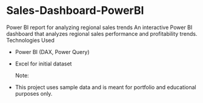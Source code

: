 # Sales-Dashboard-PowerBI
Power BI report for analyzing regional sales trends
An interactive Power BI dashboard that analyzes regional sales performance and profitability trends.
Technologies Used
- Power BI (DAX, Power Query)
- Excel for initial dataset

  Note:
- This project uses sample data and is meant for portfolio and educational purposes only.
